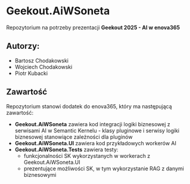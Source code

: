 # Geekout.AiWSoneta

Repozytorium na potrzeby prezentacji **Geekout 2025 - AI w enova365**
## Autorzy:
* Bartosz Chodakowski
* Wojciech Chodakowski
* Piotr Kubacki

## Zawartość
Repozytorium stanowi dodatek do enova365, który ma następującą zawartość:
* **Geekout.AiWSoneta** zawiera kod integracji logiki biznesowej z serwisami AI w Semantic Kernelu - klasy pluginowe i serwisy logiki biznesowej stanowiące zależności dla pluginów
* **Geekout.AiWSoneta.UI** zawiera kod przykładowych workerów AI
* **Geekout.AiWSoneta.Tests** zawiera testy:
    * funkcjonalności SK wykorzystanych w workerach z Geekout.AiWSoneta.UI
    * prezentujące możliwości SK, w tym wykorzystanie RAG z danymi biznesowymi
